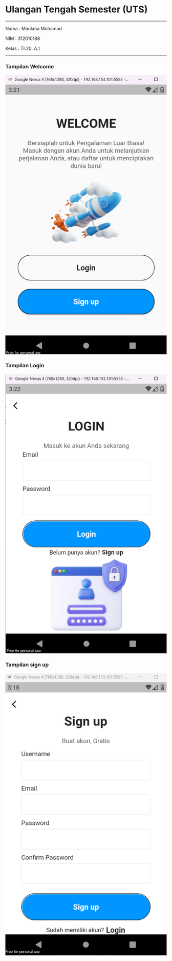 # Ulangan Tengah Semester (UTS)

<hr>
Nama    : Maulana Muhamad <br>

NIM : 312010188 <br>

Kelas : TI.20. A.1 <br>

<hr>

### Tampilan Welcome

![Menambahkan_Paragraf](pict/ss1.png)

### Tampilan Login

![Menambahkan_Paragraf](pict/ss2.png)

### Tampilan sign up

![Menambahkan_Paragraf](pict/ss3.png)
